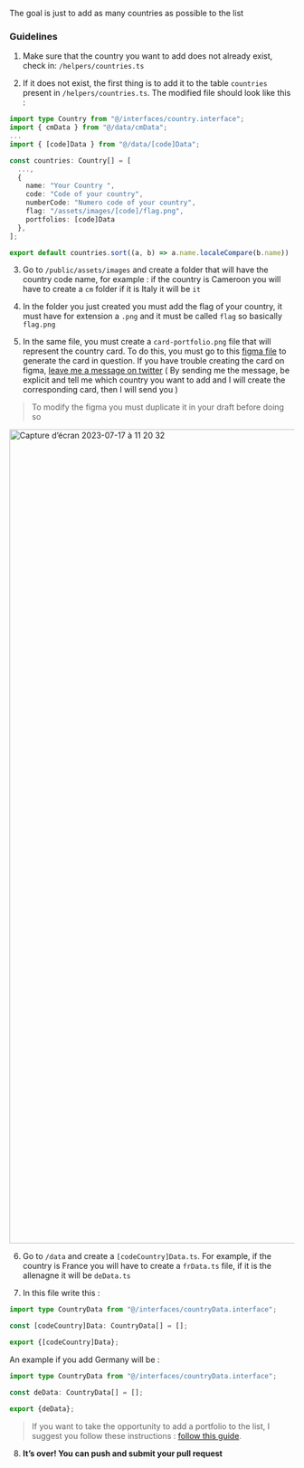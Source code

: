 The goal is just to add as many countries as possible to the list

### **Guidelines**

1. Make sure that the country you want to add does not already exist, check in: `/helpers/countries.ts`

2. If it does not exist, the first thing is to add it to the table `countries` present in `/helpers/countries.ts`.
The modified file should look like this : 
```ts
import type Country from "@/interfaces/country.interface";
import { cmData } from "@/data/cmData";
...
import { [code]Data } from "@/data/[code]Data";

const countries: Country[] = [
  ...,
  {
    name: "Your Country ",
    code: "Code of your country",
    numberCode: "Numero code of your country",
    flag: "/assets/images/[code]/flag.png",
    portfolios: [code]Data
  },
];

export default countries.sort((a, b) => a.name.localeCompare(b.name))
```

3. Go to `/public/assets/images` and create a folder that will have the country code name, for example : if the country is Cameroon you will have to create a `cm` folder if it is Italy it will be `it`

4. In the folder you just created you must add the flag of your country, it must have for extension a `.png` and it must be called `flag` so basically `flag.png`

5. In the same file, you must create a `card-portfolio.png` file that will represent the country card. To do this, you must go to this [figma file](https://www.figma.com/file/ngoeT9LWuEcmkGWIUBO260/World-Portfolios?type=design&node-id=4-5&mode=design&t=jHaj9cThsC03JQJ6-0) to generate the card in question. If you have trouble creating the card on figma, [leave me a message on twitter](https://twitter.com/ln_dev7) ( By sending me the message, be explicit and tell me which country you want to add and I will create the corresponding card, then I will send you  )
> To modify the figma you must duplicate it in your draft before doing so
<img width="1440" alt="Capture d’écran 2023-07-17 à 11 20 32" src="https://github.com/ln-dev7/world-portfolios/assets/62269693/7d096632-7bb7-464f-8b24-ae5333cc248d">

6. Go to `/data` and create a `[codeCountry]Data.ts`. For example, if the country is France you will have to create a `frData.ts` file, if it is the allenagne it will be `deData.ts` 

7. In this file write this :
```ts
import type CountryData from "@/interfaces/countryData.interface";

const [codeCountry]Data: CountryData[] = [];

export {[codeCountry]Data};
```
An example if you add Germany will be :
```ts
import type CountryData from "@/interfaces/countryData.interface";

const deData: CountryData[] = [];

export {deData};
```

> If you want to take the opportunity to add a portfolio to the list, I suggest you follow these instructions : [follow this guide](https://github.com/ln-dev7/world-portfolios/blob/master/CONTRIBUTING.md).

8. **It’s over! You can push and submit your pull request**
